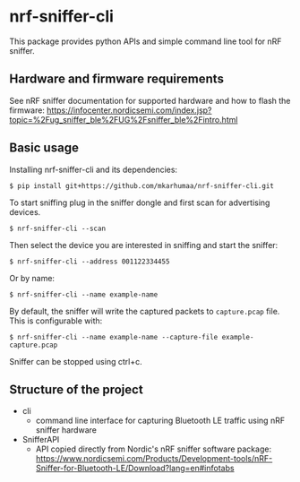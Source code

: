 # nrf-sniffer-cli

This package provides python APIs and simple command line tool for nRF sniffer.

## Hardware and firmware requirements

See nRF sniffer documentation for supported hardware and how to flash the firmware: https://infocenter.nordicsemi.com/index.jsp?topic=%2Fug_sniffer_ble%2FUG%2Fsniffer_ble%2Fintro.html

## Basic usage

Installing nrf-sniffer-cli and its dependencies:

```
$ pip install git+https://github.com/mkarhumaa/nrf-sniffer-cli.git
```

To start sniffing plug in the sniffer dongle and first scan for advertising devices.
```
$ nrf-sniffer-cli --scan
```

Then select the device you are interested in sniffing and start the sniffer:

```
$ nrf-sniffer-cli --address 001122334455
```

Or by name:

```
$ nrf-sniffer-cli --name example-name
```

By default, the sniffer will write the captured packets to `capture.pcap` file. This is configurable with:

```
$ nrf-sniffer-cli --name example-name --capture-file example-capture.pcap
```

Sniffer can be stopped using ctrl+c.


## Structure of the project

 * cli
   * command line interface for capturing Bluetooth LE traffic using nRF sniffer hardware
 * SnifferAPI
   * API copied directly from Nordic's nRF sniffer software package: https://www.nordicsemi.com/Products/Development-tools/nRF-Sniffer-for-Bluetooth-LE/Download?lang=en#infotabs


